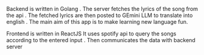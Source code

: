 Backend is written in Golang . 
The server fetches the lyrics of the song from the api .
The fetched lyrics are then posted to GEmini LLM to translate into english .
The main aim of this app is to make learning new language fun.

Frontend is written in ReactJS 
It uses spotify api to query the songs according to the entered input .
Then communicates the data with backend server 

